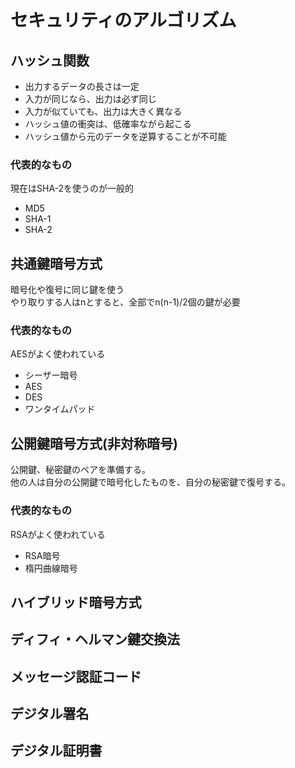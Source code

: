# セキュリティのアルゴリズム

## ハッシュ関数

- 出力するデータの長さは一定
- 入力が同じなら、出力は必ず同じ
- 入力が似ていても、出力は大きく異なる
- ハッシュ値の衝突は、低確率ながら起こる
- ハッシュ値から元のデータを逆算することが不可能

### 代表的なもの

現在はSHA-2を使うのが一般的
- MD5
- SHA-1
- SHA-2

## 共通鍵暗号方式

暗号化や復号に同じ鍵を使う  
やり取りする人はnとすると、全部でn(n-1)/2個の鍵が必要

### 代表的なもの

AESがよく使われている
- シーザー暗号
- AES
- DES
- ワンタイムパッド

## 公開鍵暗号方式(非対称暗号)

公開鍵、秘密鍵のペアを準備する。  
他の人は自分の公開鍵で暗号化したものを、自分の秘密鍵で復号する。

### 代表的なもの

RSAがよく使われている
- RSA暗号
- 楕円曲線暗号

## ハイブリッド暗号方式

## ディフィ・ヘルマン鍵交換法

## メッセージ認証コード

## デジタル署名

## デジタル証明書
